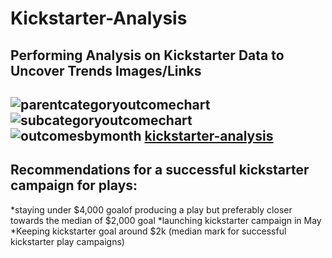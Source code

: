 # Kickstarter-Analysis
Performing Analysis on Kickstarter Data to Uncover Trends
Images/Links
---
![parentcategoryoutcomechart](path/to/parentcategoryoutcomechart.png)
![subcategoryoutcomechart](path/to/subcategoryoutcomechart.png)
![outcomesbymonth](path/to/outcomesbymonth.png)
[kickstarter-analysis](path/to/filename.xlxs)
---
Recommendations for a successful kickstarter campaign for plays:
---
*staying under $4,000 goalof producing a play but preferably closer towards the median of $2,000 goal 
*launching kickstarter campaign in May 
*Keeping kickstarter goal around $2k (median mark for successful kickstarter play campaigns)
